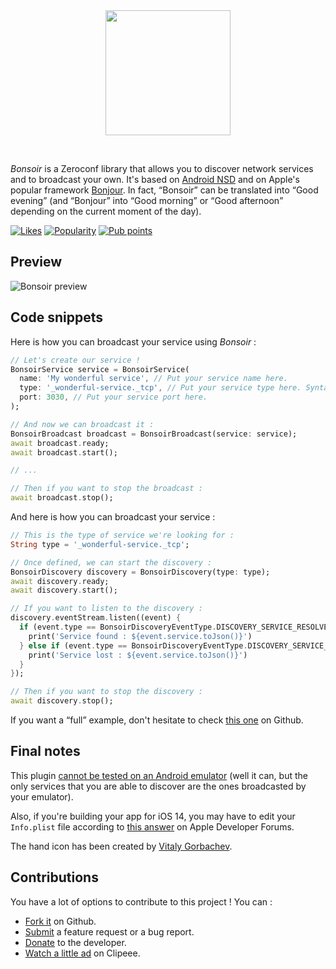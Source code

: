 <div align="center">
    <img src="https://github.com/Skyost/Bonsoir/raw/master/bonsoir/images/logo.svg" height="200">
</div>

&nbsp;

_Bonsoir_ is a Zeroconf library that allows you to discover network services and to broadcast your own.
It's based on [Android NSD](https://developer.android.com/training/connect-devices-wirelessly/nsd)
and on Apple's popular framework [Bonjour](https://developer.apple.com/documentation/foundation/bonjour).
In fact, <q>Bonsoir</q> can be translated into <q>Good evening</q> (and <q>Bonjour</q> into <q>Good morning</q>
or <q>Good afternoon</q> depending on the current moment of the day).

[![Likes](https://badges.bar/bonsoir/likes)](https://pub.dev/packages/bonsoir/score)
[![Popularity](https://badges.bar/bonsoir/popularity)](https://pub.dev/packages/bonsoir/score)
[![Pub points](https://badges.bar/bonsoir/pub%20points)](https://pub.dev/packages/bonsoir/score)

## Preview

![Bonsoir preview](https://github.com/Skyost/Bonsoir/raw/master/bonsoir/images/preview.gif)

## Code snippets

Here is how you can broadcast your service using _Bonsoir_ :

```dart
// Let's create our service !
BonsoirService service = BonsoirService(
  name: 'My wonderful service', // Put your service name here.
  type: '_wonderful-service._tcp', // Put your service type here. Syntax : _ServiceType._TransportProtocolName. (see http://wiki.ros.org/zeroconf/Tutorials/Understanding%20Zeroconf%20Service%20Types).
  port: 3030, // Put your service port here.
);

// And now we can broadcast it :
BonsoirBroadcast broadcast = BonsoirBroadcast(service: service);
await broadcast.ready;
await broadcast.start();

// ...

// Then if you want to stop the broadcast :
await broadcast.stop();
```

And here is how you can broadcast your service :

```dart
// This is the type of service we're looking for :
String type = '_wonderful-service._tcp';

// Once defined, we can start the discovery :
BonsoirDiscovery discovery = BonsoirDiscovery(type: type);
await discovery.ready;
await discovery.start();

// If you want to listen to the discovery :
discovery.eventStream.listen((event) {
  if (event.type == BonsoirDiscoveryEventType.DISCOVERY_SERVICE_RESOLVED) {
    print('Service found : ${event.service.toJson()}')
  } else if (event.type == BonsoirDiscoveryEventType.DISCOVERY_SERVICE_LOST) {
    print('Service lost : ${event.service.toJson()}')
  }
});

// Then if you want to stop the discovery :
await discovery.stop();
```

If you want a <q>full</q> example, don't hesitate to check [this one](https://github.com/Skyost/Bonsoir/tree/master/example) on Github.

## Final notes

This plugin [cannot be tested on an Android emulator](https://stackoverflow.com/a/46926325/3608831)
(well it can, but the only services that you are able to discover are the ones broadcasted by your emulator).

Also, if you're building your app for iOS 14, you may have to edit your `Info.plist` file according to
[this answer](https://developer.apple.com/forums/thread/653316?answerId=619462022#619462022) on Apple Developer Forums.

The hand icon has been created by [Vitaly Gorbachev](https://www.flaticon.com/authors/vitaly-gorbachev).

## Contributions

You have a lot of options to contribute to this project ! You can :

* [Fork it](https://github.com/Skyost/Bonsoir/fork) on Github.
* [Submit](https://github.com/Skyost/Bonsoir/issues/new/choose) a feature request or a bug report.
* [Donate](https://paypal.me/Skyost) to the developer.
* [Watch a little ad](https://www.clipeee.com/creator/skyost) on Clipeee.
